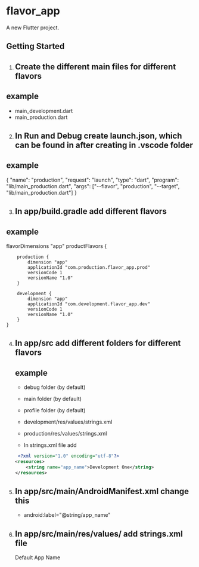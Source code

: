 # flavor_app

A new Flutter project.

## Getting Started

1. ## Create the different main files for different flavors

## example

- main_development.dart
- main_production.dart

2. ## In Run and Debug create launch.json, which can be found in after creating in .vscode folder

## example

{
"name": "production",
"request": "launch",
"type": "dart",
"program": "lib/main_production.dart",
"args": ["--flavor", "production", "--target", "lib/main_production.dart"]
}

3. ## In app/build.gradle add different flavors

## example

flavorDimensions "app"
productFlavors {

        production {
            dimension "app"
            applicationId "com.production.flavor_app.prod"
            versionCode 1
            versionName "1.0"
        }

        development {
            dimension "app"
            applicationId "com.development.flavor_app.dev"
            versionCode 1
            versionName "1.0"
        }
    }

4.  ## In app/src add different folders for different flavors

    ## example

    - debug folder (by default)
    - main folder (by default)
    - profile folder (by default)

    - development/res/values/strings.xml
    - production/res/values/strings.xml

    - In strings.xml file add

    ```xml
     <?xml version="1.0" encoding="utf-8"?>
    <resources>
        <string name="app_name">Development One</string>
    </resources>
    ```

5.  ## In app/src/main/AndroidManifest.xml change this

    - android:label="@string/app_name"

6.  ## In app/src/main/res/values/ add strings.xml file

    <?xml version="1.0" encoding="utf-8"?>
    <resources>
        <string name="app_name">Default App Name</string>
    </resources>

```

```
